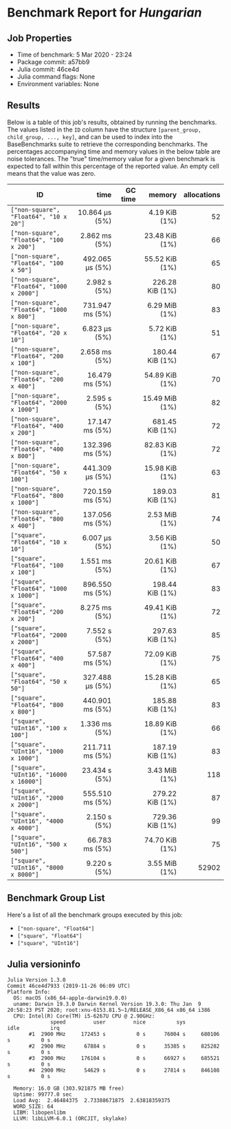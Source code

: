 # Benchmark Report for *Hungarian*

## Job Properties
* Time of benchmark: 5 Mar 2020 - 23:24
* Package commit: a57bb9
* Julia commit: 46ce4d
* Julia command flags: None
* Environment variables: None

## Results
Below is a table of this job's results, obtained by running the benchmarks.
The values listed in the `ID` column have the structure `[parent_group, child_group, ..., key]`, and can be used to
index into the BaseBenchmarks suite to retrieve the corresponding benchmarks.
The percentages accompanying time and memory values in the below table are noise tolerances. The "true"
time/memory value for a given benchmark is expected to fall within this percentage of the reported value.
An empty cell means that the value was zero.

| ID                                         | time            | GC time | memory          | allocations |
|--------------------------------------------|----------------:|--------:|----------------:|------------:|
| `["non-square", "Float64", "10 x 20"]`     |  10.864 μs (5%) |         |   4.19 KiB (1%) |          52 |
| `["non-square", "Float64", "100 x 200"]`   |   2.862 ms (5%) |         |  23.48 KiB (1%) |          66 |
| `["non-square", "Float64", "100 x 50"]`    | 492.065 μs (5%) |         |  55.52 KiB (1%) |          65 |
| `["non-square", "Float64", "1000 x 2000"]` |    2.982 s (5%) |         | 226.28 KiB (1%) |          80 |
| `["non-square", "Float64", "1000 x 800"]`  | 731.947 ms (5%) |         |   6.29 MiB (1%) |          83 |
| `["non-square", "Float64", "20 x 10"]`     |   6.823 μs (5%) |         |   5.72 KiB (1%) |          51 |
| `["non-square", "Float64", "200 x 100"]`   |   2.658 ms (5%) |         | 180.44 KiB (1%) |          67 |
| `["non-square", "Float64", "200 x 400"]`   |  16.479 ms (5%) |         |  54.89 KiB (1%) |          70 |
| `["non-square", "Float64", "2000 x 1000"]` |    2.595 s (5%) |         |  15.49 MiB (1%) |          82 |
| `["non-square", "Float64", "400 x 200"]`   |  17.147 ms (5%) |         | 681.45 KiB (1%) |          72 |
| `["non-square", "Float64", "400 x 800"]`   | 132.396 ms (5%) |         |  82.83 KiB (1%) |          72 |
| `["non-square", "Float64", "50 x 100"]`    | 441.309 μs (5%) |         |  15.98 KiB (1%) |          63 |
| `["non-square", "Float64", "800 x 1000"]`  | 720.159 ms (5%) |         | 189.03 KiB (1%) |          81 |
| `["non-square", "Float64", "800 x 400"]`   | 137.056 ms (5%) |         |   2.53 MiB (1%) |          74 |
| `["square", "Float64", "10 x 10"]`         |   6.007 μs (5%) |         |   3.56 KiB (1%) |          50 |
| `["square", "Float64", "100 x 100"]`       |   1.551 ms (5%) |         |  20.61 KiB (1%) |          67 |
| `["square", "Float64", "1000 x 1000"]`     | 896.550 ms (5%) |         | 198.44 KiB (1%) |          83 |
| `["square", "Float64", "200 x 200"]`       |   8.275 ms (5%) |         |  49.41 KiB (1%) |          72 |
| `["square", "Float64", "2000 x 2000"]`     |    7.552 s (5%) |         | 297.63 KiB (1%) |          85 |
| `["square", "Float64", "400 x 400"]`       |  57.587 ms (5%) |         |  72.09 KiB (1%) |          75 |
| `["square", "Float64", "50 x 50"]`         | 327.488 μs (5%) |         |  15.28 KiB (1%) |          65 |
| `["square", "Float64", "800 x 800"]`       | 440.901 ms (5%) |         | 185.88 KiB (1%) |          83 |
| `["square", "UInt16", "100 x 100"]`        |   1.336 ms (5%) |         |  18.89 KiB (1%) |          66 |
| `["square", "UInt16", "1000 x 1000"]`      | 211.711 ms (5%) |         | 187.19 KiB (1%) |          83 |
| `["square", "UInt16", "16000 x 16000"]`    |   23.434 s (5%) |         |   3.43 MiB (1%) |         118 |
| `["square", "UInt16", "2000 x 2000"]`      | 555.510 ms (5%) |         | 279.22 KiB (1%) |          87 |
| `["square", "UInt16", "4000 x 4000"]`      |    2.150 s (5%) |         | 729.36 KiB (1%) |          99 |
| `["square", "UInt16", "500 x 500"]`        |  66.783 ms (5%) |         |  74.70 KiB (1%) |          75 |
| `["square", "UInt16", "8000 x 8000"]`      |    9.220 s (5%) |         |   3.55 MiB (1%) |       52902 |

## Benchmark Group List
Here's a list of all the benchmark groups executed by this job:

- `["non-square", "Float64"]`
- `["square", "Float64"]`
- `["square", "UInt16"]`

## Julia versioninfo
```
Julia Version 1.3.0
Commit 46ce4d7933 (2019-11-26 06:09 UTC)
Platform Info:
  OS: macOS (x86_64-apple-darwin19.0.0)
  uname: Darwin 19.3.0 Darwin Kernel Version 19.3.0: Thu Jan  9 20:58:23 PST 2020; root:xnu-6153.81.5~1/RELEASE_X86_64 x86_64 i386
  CPU: Intel(R) Core(TM) i5-6267U CPU @ 2.90GHz: 
              speed         user         nice          sys         idle          irq
       #1  2900 MHz     172453 s          0 s      76004 s     680106 s          0 s
       #2  2900 MHz      67884 s          0 s      35385 s     825282 s          0 s
       #3  2900 MHz     176104 s          0 s      66927 s     685521 s          0 s
       #4  2900 MHz      54629 s          0 s      27814 s     846108 s          0 s
       
  Memory: 16.0 GB (303.921875 MB free)
  Uptime: 99777.0 sec
  Load Avg:  2.46484375  2.73388671875  2.63818359375
  WORD_SIZE: 64
  LIBM: libopenlibm
  LLVM: libLLVM-6.0.1 (ORCJIT, skylake)
```